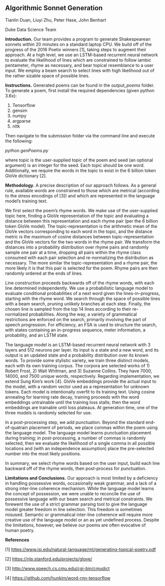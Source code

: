 ## Algorithmic Sonnet Generation
Tianlin Duan, Liuyi Zhu, Peter Hase, John Benhart 

Duke Data Science Team

**Introduction.** Our team provides a program to generate Shakespearean sonnets within 20 minutes on a standard laptop CPU. We build off of the progress of the 2016 Poetix winners [1], taking steps to augment their approach. At a high level, we use an LSTM-based recurrent neural network to evaluate the likelihood of lines which are constrained to follow iambic pentameter, rhyme as necessary, and bear topical resemblance to a user input. We employ a beam search to select lines with high likelihood out of the rather sizable space of possible lines. 

**Instructions.** Generated poems can be found in the *output_poems* folder. To generate a poem, first install the required dependencies (given python 3.6x):

1) Tensorflow	
2) gensim	
3) numpy	
4) argparse	
5) nltk

Then navigate to the submission folder via the command line and execute the following:

*python genPoems.py <topic> <seed>*

where topic is the user-supplied topic of the poem and seed (an optional argument) is an integer for the seed. Each topic should be one word. Additionally, we require the words in the topic to exist in the 6 billion token GloVe dictionary [2].

**Methodology.** A precise description of our approach follows. As a general rule, available words are constrained to those which are metrical (according to the stress encodings of [3]) and which are represented in the language model’s training text.

We first select the poem’s rhyme words. We make use of the user-supplied topic here, finding a GloVe representation of the topic and evaluating a distance between this representation and each rhyme pair (per the 6 billion token GloVe model). The topic-representation is the arithmetic mean of the GloVe vectors corresponding to each word in the topic, and the distance metric is the maximum of cosine distances between topic-representation and the GloVe vectors for the two words in the rhyme pair. We transform the distances into a probability distribution over rhyme pairs and randomly sample one pair at a time, dropping all pairs within the rhyme class consumed with each pair selection and re-normalizing the distribution as necessary. The more similar the topic-representation and a rhyme pair, the more likely it is that this pair is selected for the poem. Rhyme pairs are then randomly ordered at the ends of lines.

Line construction proceeds backwards off of the rhyme words, with each line determined independently. We use a probabilistic language model to evaluate conditional probabilities of a next word given the lines-in-progress, starting with the rhyme word. We search through the space of possible lines with a beam search, pruning unlikely branches at each step. Finally, the chosen line is sampled from the top 14 lines according to their re-normalized probabilities. Along the way, a variety of grammatical restrictions are enforced on the search, primarily involving the part of speech progression. For efficiency, an FSA is used to structure the search, with states containing an in-progress sequence, meter information, a probability, and an LSTM state.

The language model is an LSTM-based recurrent neural network with 3 layers and 512 neurons per layer. Its input is a state and a new word, and its output is an updated state and a probability distribution over its known words. To provide some stylistic variety, we train three distinct models, each with its own training corpus. The corpora are selected works of 1) Robert Frost, 2) Walt Whitman, and 3) Suzanne Collins. They have 7000, 14000, and 7500 unique words, respectively. Regarding implementation, we extend Sung Kim’s work [4]. GloVe embeddings provide the actual input to the model, with a random vector used as a representation for unknown tokens. Each model is intentionally overfit to its training text. Using cosine annealing for learning rate decay, training proceeds with the word embeddings untrainable until the training loss stalls; then the word embeddings are trainable until loss plateaus. At generation time, one of the three models is randomly selected for use.

In a post-processing step, we add punctuation. Beyond the standard end-of-quatrain placement of periods, we place commas within the poem using the language model. The language model learns punctuation placement during training; in post-processing, a number of commas is randomly selected, then we evaluate the likelihood of a single comma in all possible locations and (with an independence assumption) place the pre-selected number into the most likely positions. 

In summary, we select rhyme words based on the user input, build each line backward off of the rhyme words, then post-process for punctuation. 

**Limitations and Conclusions.** Our approach is most limited by a deficiency in handling possessive words, occasionally weak grammar, and a lack of a strong inter-line coherence mechanism. While the language model learns the concept of possession, we were unable to reconcile the use of possessive language with our beam search and metrical constraints. We forewent the use of a strict grammar parsing tool to give the language model greater freedom in line selection. This freedom is sometimes misused. Semantic or grammatical inter-line coherence will require more creative use of the language model or an as yet undefined process. Despite the limitations, however, we believe our poems are often evocative of human poetry. 

**References**

[1] https://www.isi.edu/natural-language/mt/generating-topical-poetry.pdf

[2] https://nlp.stanford.edu/projects/glove/

[3] http://www.speech.cs.cmu.edu/cgi-bin/cmudict

[4] https://github.com/hunkim/word-rnn-tensorflow
